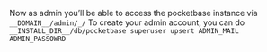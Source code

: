 Now as admin you’ll be able to access the pocketbase instance via `__DOMAIN__/admin/_/`
To create your admin account, you can do `__INSTALL_DIR__/db/pocketbase superuser upsert ADMIN_MAIL ADMIN_PASSOWRD`